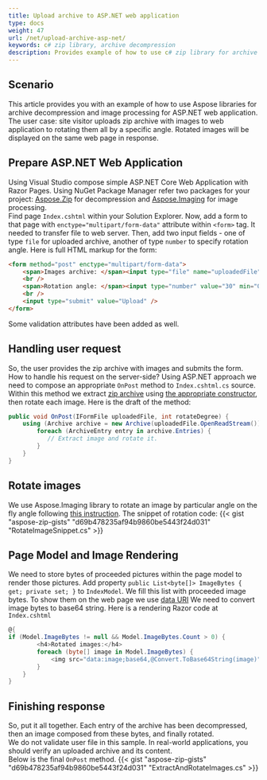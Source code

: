 ```yaml
---
title: Upload archive to ASP.NET web application
type: docs
weight: 47
url: /net/upload-archive-asp-net/
keywords: c# zip library, archive decompression
description: Provides example of how to use c# zip library for archive decompression and image processing for ASP.NET web application.
---
```


## **Scenario**
This article provides you with an example of how to use Aspose libraries for archive decompression and image processing for ASP.NET web application. The user case: site visitor uploads zip archive with images to web application to rotating them all by a specific angle.
Rotated images will be displayed on the same web page in response.

## **Prepare ASP.NET Web Application**
Using Visual Studio compose simple ASP.NET Core Web Application with Razor Pages. 
Using NuGet Package Manager refer two packages for your project: [Aspose.Zip](https://www.nuget.org/packages/Aspose.Zip/) for decompression and [Aspose.Imaging](https://www.nuget.org/packages/Aspose.Imaging/) for image processing.
<br/>
Find page `Index.cshtml` within your Solution Explorer. Now, add a form to that page with `enctype="multipart/form-data"` attribute within `<form>` tag. It needed to transfer file to web server. Then, add two input fields - one of type `file` for uploaded archive, another of type `number` to specify rotation angle.
Here is full HTML markup for the form:
```html
<form method="post" enctype="multipart/form-data">
    <span>Images archive: </span><input type="file" name="uploadedFile" required="required" />
    <br />
    <span>Rotation angle: </span><input type="number" value="30" min="0" max="360" name="rotateDegree" required="required" />
    <br />
    <input type="submit" value="Upload" />
</form>
```
Some validation attributes have been added as well. 

## **Handling user request** 
So, the user provides the zip archive with images and submits the form. How to handle his request on the server-side? Using ASP.NET approach we need to compose an appropriate `OnPost` method to `Index.cshtml.cs` source. Within this method we extract [zip archive](https://apireference.aspose.com/zip/net/aspose.zip/archive) using [the appropriate constructor](https://apireference.aspose.com/zip/net/aspose.zip/archive/constructors/1), then rotate each image. Here is the draft of the method:
```c#
public void OnPost(IFormFile uploadedFile, int rotateDegree) {
    using (Archive archive = new Archive(uploadedFile.OpenReadStream())) {
        foreach (ArchiveEntry entry in archive.Entries) {
		   // Extract image and rotate it.
		}
    }
}
```

## **Rotate images**
We use Aspose.Imaging library to rotate an image by particular angle on the fly angle following [this instruction](https://docs.aspose.com/imaging/net/crop-rotate-and-resize-images/#rotating-an-image-on-a-specific-angle).
The snippet of rotation code:
{{< gist "aspose-zip-gists" "d69b478235af94b9860be5443f24d031" "RotateImageSnippet.cs" >}}

## **Page Model and Image Rendering**
We need to store bytes of proceeded pictures within the page model to render those pictures. Add property `public List<byte[]> ImageBytes { get; private set; }` to `IndexModel`. 
We fill this list with proceeded image bytes. To show them on the web page we use [data URI](https://en.wikipedia.org/wiki/Data_URI_scheme) We need to convert image bytes to base64 string.
Here is a rendering Razor code at `Index.cshtml`
```c#
@{
if (Model.ImageBytes != null && Model.ImageBytes.Count > 0) {
        <h4>Rotated images:</h4>
        foreach (byte[] image in Model.ImageBytes) {
            <img src="data:image;base64,@Convert.ToBase64String(image)" width="150"/>
        }
    }
}
```

## **Finishing response**
So, put it all together. Each entry of the archive has been decompressed, then an image composed from these bytes, and finally rotated. <br />We do not validate user file in this sample. In real-world applications, you should verify an uploaded archive and its content. <br />Below is the final `OnPost` method.
{{< gist "aspose-zip-gists" "d69b478235af94b9860be5443f24d031" "ExtractAndRotateImages.cs" >}}
